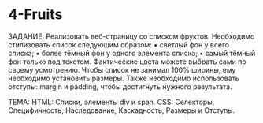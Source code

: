 # 4-Fruits
ЗАДАНИЕ: Реализовать веб-страницу со списком фруктов. Необходимо стилизовать список следующим образом: ▪ светлый фон у всего списка; ▪ более тёмный фон у одного элемента списка; ▪ самый тёмный фон только под текстом. Фактические цвета можете выбрать сами по своему усмотрению. Чтобы список не занимал 100% ширины, ему необходимо установить размеры. Также необходимо использовать отступы: margin и padding, чтобы достигнуть нужного результата. 

ТЕМА: HTML: Списки, элементы div и span. CSS: Селекторы, Специфичность, Наследование, Каскадность, Размеры и Отступы.
